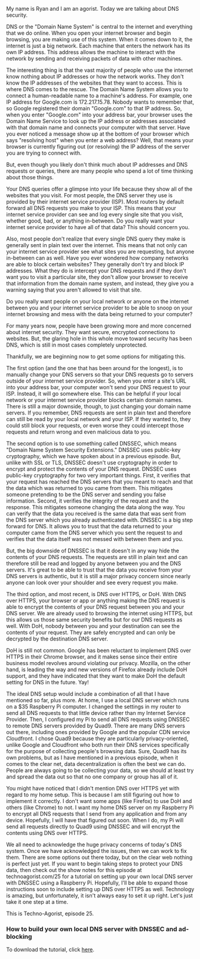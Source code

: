 My name is Ryan and I am an agorist. Today we are talking about DNS security.

DNS or the "Domain Name System" is central to the internet and everything that we do online. When you open your internet browser and begin browsing, you are making use of this system. When it comes down to it, the internet is just a big network. Each machine that enters the network has its own IP address. This address allows the machine to interact with the network by sending and receiving packets of data with other machines.

The interesting thing is that the vast majority of people who use the internet know nothing about IP addresses or how the network works. They don't know the IP addresses of the websites that they want to access. This is where DNS comes to the rescue. The Domain Name System allows you to connect a human-readable name to a machine's address. For example, one IP address for Google.com is 172.217.15.78. Nobody wants to remember that, so Google registered their domain "Google.com" to that IP address. So, when you enter "Google.com" into your address bar, your browser uses the Domain Name Service to look up the IP address or addresses associated with that domain name and connects your computer with that server. Have you ever noticed a message show up at the bottom of your browser which says "resolving host" when you enter a web address? Well, that means your browser is currently figuring out (or resolving) the IP address of the server you are trying to connect with.

But, even though you likely don't think much about IP addresses and DNS requests or queries, there are many people who spend a lot of time thinking about those things.

Your DNS queries offer a glimpse into your life because they show all of the websites that you visit. For most people, the DNS server they use is provided by their internet service provider (ISP). Most routers by default forward all DNS requests you make to your ISP. This means that your internet service provider can see and log every single site that you visit, whether good, bad, or anything in-between. Do you really want your internet service provider to have all of that data? This should concern you.

Also, most people don't realize that every single DNS query they make is generally sent in plain text over the internet. This means that not only can your internet service provider see what sites you are requesting, but anyone in-between can as well. Have you ever wondered how company networks are able to block certain websites? They generally don't try and block IP addresses. What they do is intercept your DNS requests and if they don't want you to visit a particular site, they don't allow your browser to receive that information from the domain name system, and instead, they give you a warning saying that you aren't allowed to visit that site.

Do you really want people on your local network or anyone on the internet between you and your internet service provider to be able to snoop on your internet browsing and mess with the data being returned to your computer?

For many years now, people have been growing more and more concerned about internet security. They want secure, encrypted connections to websites. But, the glaring hole in this whole move toward security has been DNS, which is still in most cases completely unprotected.

Thankfully, we are beginning now to get some options for mitigating this.

The first option (and the one that has been around for the longest), is to manually change your DNS servers so that your DNS requests go to servers outside of your internet service provider. So, when you enter a site's URL into your address bar, your computer won't send your DNS request to your ISP. Instead, it will go somewhere else. This can be helpful if your local network or your internet service provider blocks certain domain names. There is still a major downside, though, to just changing your domain name servers. If you remember, DNS requests are sent in plain text and therefore can still be read by your local network and your ISP. If they wanted to, they could still block your requests, or even worse they could intercept those requests and return wrong and even malicious data to you.

The second option is to use something called DNSSEC, which means "Domain Name System Security Extensions." DNSSEC uses public-key cryptography, which we have spoken about in a previous episode. But, unlike with SSL or TLS, DNSSEC doesn't use cryptography in order to encrypt and protect the contents of your DNS request. DNSSEC uses public-key cryptography for two very important things. First, it verifies that your request has reached the DNS servers that you meant to reach and that the data which was returned to you came from them. This mitigates someone pretending to be the DNS server and sending you false information. Second, it verifies the integrity of the request and the response. This mitigates someone changing the data along the way. You can verify that the data you received is the same data that was sent from the DNS server which you already authenticated with. DNSSEC is a big step forward for DNS. It allows you to trust that the data returned to your computer came from the DNS server which you sent the request to and verifies that the data itself was not messed with between them and you.

But, the big downside of DNSSEC is that it doesn't in any way hide the contents of your DNS requests. The requests are still in plain text and can therefore still be read and logged by anyone between you and the DNS servers. It's great to be able to trust that the data you receive from your DNS servers is authentic, but it is still a major privacy concern since nearly anyone can look over your shoulder and see every request you make.

The third option, and most recent, is DNS over HTTPS, or DoH. With DNS over HTTPS, your browser or app or anything making the DNS request is able to encrypt the contents of your DNS request between you and your DNS server. We are already used to browsing the internet using HTTPS, but this allows us those same security benefits but for our DNS requests as well. With DoH, nobody between you and your destination can see the contents of your request. They are safely encrypted and can only be decrypted by the destination DNS server.

DoH is still not common. Google has been reluctant to implement DNS over HTTPS in their Chrome browser, and it makes sense since their entire business model revolves around violating our privacy. Mozilla, on the other hand, is leading the way and new versions of Firefox already include DoH support, and they have indicated that they want to make DoH the default setting for DNS in the future. Yay!

The ideal DNS setup would include a combination of all that I have mentioned so far, plus more. At home, I use a local DNS server which runs on a $35 Raspberry Pi computer. I changed the settings in my router to send all DNS requests to that little device rather than my Internet Service Provider. Then, I configured my Pi to send all DNS requests using DNSSEC to remote DNS servers provided by Quad9. There are many DNS servers out there, including ones provided by Google and the popular CDN service Cloudfront. I chose Quad9 because they are particularly privacy-oriented, unlike Google and Cloudfront who both run their DNS services specifically for the purpose of collecting people's browsing data. Sure, Quad9 has its own problems, but as I have mentioned in a previous episode, when it comes to the clear net, data decentralization is often the best we can do. People are always going to be collecting your data, so we should at least try and spread the data out so that no one company or group has all of it.

You might have noticed that I didn't mention DNS over HTTPS yet with regard to my home setup. This is because I am still figuring out how to implement it correctly. I don't want some apps (like Firefox) to use DoH and others (like Chrome) to not. I want my home DNS server on my Raspberry Pi to encrypt all DNS requests that I send from any application and from any device. Hopefully, I will have that figured out soon. When I do, my Pi will send all requests directly to Quad9 using DNSSEC and will encrypt the contents using DNS over HTTPS.

We all need to acknowledge the huge privacy concerns of today's DNS system. Once we have acknowledged the issues, then we can work to fix them. There are some options out there today, but on the clear web nothing is perfect just yet. If you want to begin taking steps to protect your DNS data, then check out the show notes for this episode at technoagorist.com/25 for a tutorial on setting up your own local DNS server with DNSSEC using a Raspberry Pi. Hopefully, I'll be able to expand those instructions soon to include setting up DNS over HTTPS as well. Technology is amazing, but unfortunately, it isn't always easy to set it up right. Let's just take it one step at a time.

This is Techno-Agorist, episode 25.

### How to build your own local DNS server with DNSSEC and ad-blocking

To download the tutorial, click [here](/files/how_to_pi-hole.pdf).
